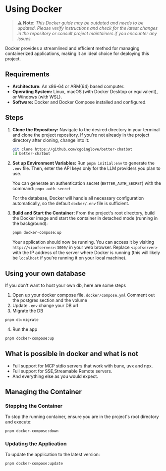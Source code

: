 # Using Docker

> **⚠️ Note:** _This Docker guide may be outdated and needs to be updated. Please verify instructions and check for the latest changes in the repository or consult project maintainers if you encounter any issues._

Docker provides a streamlined and efficient method for managing containerized applications, making it an ideal choice for deploying this project.

## Requirements

- **Architecture:** An x86-64 or ARM(64) based computer.
- **Operating System:** Linux, macOS (with Docker Desktop or equivalent), or Windows (with WSL).
- **Software:** Docker and Docker Compose installed and configured.

## Steps

1.  **Clone the Repository:**
    Navigate to the desired directory in your terminal and clone the project repository. If you're not already in the project directory after cloning, change into it:

    ```sh
    git clone https://github.com/cgoinglove/better-chatbot
    cd better-chatbot
    ```

2.  **Set up Environment Variables:**
    Run `pnpm initial:env` to generate the `.env` file.
    Then, enter the API keys only for the LLM providers you plan to use.

    You can generate an authentication secret (`BETTER_AUTH_SECRET`) with the command:
    `pnpx auth secret`

    For the database, Docker will handle all necessary configuration automatically,
    so the default `docker/.env` file is sufficient.

3.  **Build and Start the Container:**
    From the project's root directory, build the Docker image and start the container in detached mode (running in the background):

    ```sh
    pnpm docker-compose:up
    ```

    Your application should now be running. You can access it by visiting `http://<ipofserver>:3000/` in your web browser. Replace `<ipofserver>` with the IP address of the server where Docker is running (this will likely be `localhost` if you're running it on your local machine).

## Using your own database

If you don't want to host your own db, here are some steps

1. Open up your docker compose file. `docker/compose.yml`
   Comment out the postgres section and the volume
2. Update `.env` change your DB url
3. Migrate the DB

```sh
pnpm db:migrate
```

4. Run the app

```sh
pnpm docker-compose:up
```

## What is possible in docker and what is not

- Full support for MCP stdio servers that work with bunx, uvx and npx.
- Full support for SSE,Streamable Remote servers.
- And everything else as you would expect.

## Managing the Container

### Stopping the Container

To stop the running container, ensure you are in the project's root directory and execute:

```sh
pnpm docker-compose:down
```

### Updating the Application

To update the application to the latest version:

```sh
pnpm docker-compose:update
```
